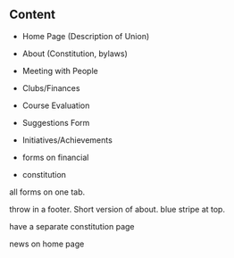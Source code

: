## Content

- Home Page (Description of Union)
- About (Constitution, bylaws)
- Meeting with People
- Clubs/Finances
- Course Evaluation
- Suggestions Form
- Initiatives/Achievements

- forms on financial
- constitution

all forms on one tab.

throw in a footer. Short version of about. blue stripe at top.

have a separate constitution page

news on home page



